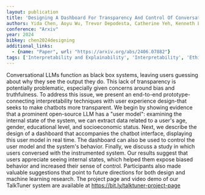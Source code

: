 ```yaml
---
layout: publication
title: 'Designing A Dashboard For Transparency And Control Of Conversational AI'
authors: Yida Chen, Aoyu Wu, Trevor Depodesta, Catherine Yeh, Kenneth Li, Nicholas Castillo Marin, Oam Patel, Jan Riecke, Shivam Raval, Olivia Seow, Martin Wattenberg, Fernanda Viégas
conference: "Arxiv"
year: 2024
bibkey: chen2024designing
additional_links:
  - {name: "Paper", url: "https://arxiv.org/abs/2406.07882"}
tags: ['Interpretability and Explainability', 'Interpretability', 'Ethics and Bias']
---
```

Conversational LLMs function as black box systems, leaving users guessing
about why they see the output they do. This lack of transparency is potentially
problematic, especially given concerns around bias and truthfulness. To address
this issue, we present an end-to-end prototype-connecting interpretability
techniques with user experience design-that seeks to make chatbots more
transparent. We begin by showing evidence that a prominent open-source LLM has
a "user model": examining the internal state of the system, we can extract data
related to a user's age, gender, educational level, and socioeconomic status.
Next, we describe the design of a dashboard that accompanies the chatbot
interface, displaying this user model in real time. The dashboard can also be
used to control the user model and the system's behavior. Finally, we discuss a
study in which users conversed with the instrumented system. Our results
suggest that users appreciate seeing internal states, which helped them expose
biased behavior and increased their sense of control. Participants also made
valuable suggestions that point to future directions for both design and
machine learning research. The project page and video demo of our TalkTuner
system are available at https://bit.ly/talktuner-project-page
